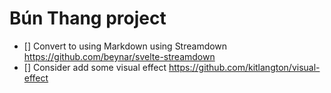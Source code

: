 # Bún Thang project

- [] Convert to using Markdown using Streamdown <https://github.com/beynar/svelte-streamdown>
- [] Consider add some visual effect <https://github.com/kitlangton/visual-effect>
